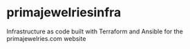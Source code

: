 # primajewelriesinfra
Infrastructure as code built with Terraform and Ansible for the primajewelries.com website
